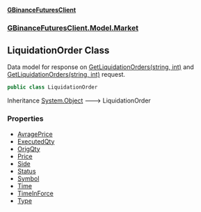 #### [GBinanceFuturesClient](./index.md 'index')
### [GBinanceFuturesClient.Model.Market](./GBinanceFuturesClient-Model-Market.md 'GBinanceFuturesClient.Model.Market')
## LiquidationOrder Class
Data model for response on [GetLiquidationOrders(string, int)](./GBinanceFuturesClient-Market-GetLiquidationOrders(string_int).md 'GBinanceFuturesClient.Market.GetLiquidationOrders(string, int)') and  
[GetLiquidationOrders(string, int)](./GBinanceFuturesClient-Market-GetLiquidationOrders(string_int).md 'GBinanceFuturesClient.Market.GetLiquidationOrders(string, int)') request.  
```csharp
public class LiquidationOrder
```
Inheritance [System.Object](https://docs.microsoft.com/en-us/dotnet/api/System.Object 'System.Object') &#129106; LiquidationOrder  
### Properties
- [AvragePrice](./GBinanceFuturesClient-Model-Market-LiquidationOrder-AvragePrice.md 'GBinanceFuturesClient.Model.Market.LiquidationOrder.AvragePrice')
- [ExecutedQty](./GBinanceFuturesClient-Model-Market-LiquidationOrder-ExecutedQty.md 'GBinanceFuturesClient.Model.Market.LiquidationOrder.ExecutedQty')
- [OrigQty](./GBinanceFuturesClient-Model-Market-LiquidationOrder-OrigQty.md 'GBinanceFuturesClient.Model.Market.LiquidationOrder.OrigQty')
- [Price](./GBinanceFuturesClient-Model-Market-LiquidationOrder-Price.md 'GBinanceFuturesClient.Model.Market.LiquidationOrder.Price')
- [Side](./GBinanceFuturesClient-Model-Market-LiquidationOrder-Side.md 'GBinanceFuturesClient.Model.Market.LiquidationOrder.Side')
- [Status](./GBinanceFuturesClient-Model-Market-LiquidationOrder-Status.md 'GBinanceFuturesClient.Model.Market.LiquidationOrder.Status')
- [Symbol](./GBinanceFuturesClient-Model-Market-LiquidationOrder-Symbol.md 'GBinanceFuturesClient.Model.Market.LiquidationOrder.Symbol')
- [Time](./GBinanceFuturesClient-Model-Market-LiquidationOrder-Time.md 'GBinanceFuturesClient.Model.Market.LiquidationOrder.Time')
- [TimeInForce](./GBinanceFuturesClient-Model-Market-LiquidationOrder-TimeInForce.md 'GBinanceFuturesClient.Model.Market.LiquidationOrder.TimeInForce')
- [Type](./GBinanceFuturesClient-Model-Market-LiquidationOrder-Type.md 'GBinanceFuturesClient.Model.Market.LiquidationOrder.Type')
